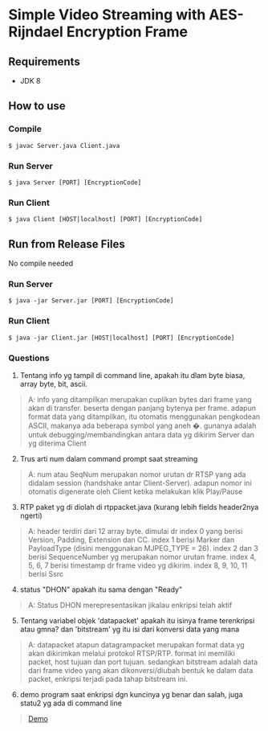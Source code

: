 # Simple Video Streaming with AES-Rijndael Encryption Frame

## Requirements
- JDK 8

## How to use

### Compile
```
$ javac Server.java Client.java

```

### Run Server
```
$ java Server [PORT] [EncryptionCode]
```

### Run Client
```
$ java Client [HOST|localhost] [PORT] [EncryptionCode]
```

## Run from Release Files

No compile needed

### Run Server
```
$ java -jar Server.jar [PORT] [EncryptionCode]
```

### Run Client
```
$ java -jar Client.jar [HOST|localhost] [PORT] [EncryptionCode]
```

### Questions
1. Tentang info yg tampil di command line, apakah itu dlam byte biasa, array byte, bit, ascii.
> A: info yang ditampilkan merupakan cuplikan bytes dari frame yang akan di transfer. beserta dengan panjang bytenya per frame. adapun format data yang ditampilkan, itu otomatis menggunakan pengkodean ASCII, makanya ada beberapa symbol yang aneh �. gunanya adalah untuk debugging/membandingkan antara data yg dikirim Server dan yg diterima Client

2. Trus arti num dalam command prompt saat streaming
> A: num atau SeqNum merupakan nomor urutan dr RTSP yang ada didalam session (handshake antar Client-Server). adapun nomor ini otomatis digenerate oleh Client ketika melakukan klik Play/Pause

3. RTP paket yg di diolah di rtppacket.java (kurang lebih fields header2nya ngerti)
> A: header terdiri dari 12 array byte. dimulai dr index 0 yang berisi Version, Padding, Extension dan CC. index 1 berisi  Marker dan PayloadType (disini menggunakan MJPEG_TYPE = 26). index 2 dan 3 berisi SequenceNumber yg merupakan nomor urutan frame. index 4, 5, 6, 7 berisi timestamp dr frame video yg dikirim. index 8, 9, 10, 11 berisi Ssrc

4. status "DHON" apakah itu sama dengan "Ready" 
> A: Status DHON merepresentasikan jikalau enkripsi telah aktif


5. Tentang variabel objek 'datapacket' apakah itu isinya frame terenkripsi atau gmna? dan 'bitstream' yg itu isi dari konversi data yang mana
> A: datapacket atapun datagrampacket merupakan format data yg akan dikirimkan melalui protokol RTSP/RTP. format ini memiliki packet, host tujuan dan port tujuan. sedangkan bitstream adalah data dari frame video yang akan dikonversi/diubah bentuk ke dalam data packet, enkripsi terjadi pada tahap bitstream ini.

6. demo program saat enkripsi dgn kuncinya yg benar dan salah, juga statu2 yg ada di command line
> [Demo](https://drive.google.com/file/d/1GN-yRemVg5EJ25x5O1JcV7wGfndz8kMA/view?usp=sharing)

